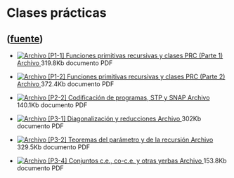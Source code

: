 # Clases prácticas
([fuente](https://campus.exactas.uba.ar/course/view.php?id=1057&section=4))
---
  - [ ![Archivo](https://campus.exactas.uba.ar/theme/image.php/magazine/core/1462913092/f/pdf) [P1-1] Funciones primitivas recursivas y clases PRC (Parte 1)  Archivo  ](https://campus.exactas.uba.ar/mod/resource/view.php?id=57360) 319.8Kb documento PDF 

  - [ ![Archivo](https://campus.exactas.uba.ar/theme/image.php/magazine/core/1462913092/f/pdf) [P1-2] Funciones primitivas recursivas y clases PRC (Parte 2)  Archivo  ](https://campus.exactas.uba.ar/mod/resource/view.php?id=58374) 372.4Kb documento PDF 

  - [ ![Archivo](https://campus.exactas.uba.ar/theme/image.php/magazine/core/1462913092/f/pdf) [P2-2] Codificación de programas, STP y SNAP  Archivo  ](https://campus.exactas.uba.ar/mod/resource/view.php?id=58297) 140.1Kb documento PDF 

  - [ ![Archivo](https://campus.exactas.uba.ar/theme/image.php/magazine/core/1462913092/f/pdf) [P3-1] Diagonalización y reducciones  Archivo  ](https://campus.exactas.uba.ar/mod/resource/view.php?id=58668) 302Kb documento PDF 

  - [ ![Archivo](https://campus.exactas.uba.ar/theme/image.php/magazine/core/1462913092/f/pdf) [P3-2] Teoremas del parámetro y de la recursión  Archivo  ](https://campus.exactas.uba.ar/mod/resource/view.php?id=58716) 329.5Kb documento PDF 

  - [ ![Archivo](https://campus.exactas.uba.ar/theme/image.php/magazine/core/1462913092/f/pdf) [P3-4] Conjuntos c.e., co-c.e. y otras yerbas  Archivo  ](https://campus.exactas.uba.ar/mod/resource/view.php?id=58861) 153.8Kb documento PDF 

